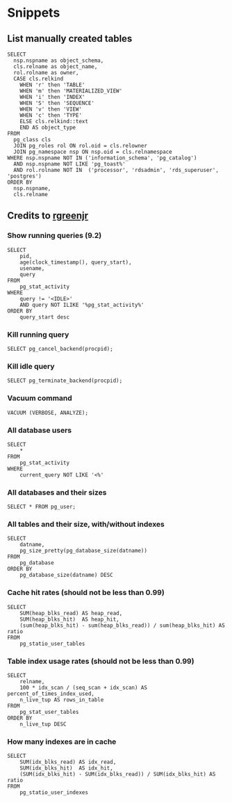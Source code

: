 # Snippets 

## List manually created tables

```
SELECT 
  nsp.nspname as object_schema,
  cls.relname as object_name, 
  rol.rolname as owner, 
  CASE cls.relkind
    WHEN 'r' then 'TABLE'
    WHEN 'm' then 'MATERIALIZED_VIEW'
    WHEN 'i' then 'INDEX'
    WHEN 'S' then 'SEQUENCE'
    WHEN 'v' then 'VIEW'
    WHEN 'c' then 'TYPE'
    ELSE cls.relkind::text
    END AS object_type
FROM 
  pg_class cls
  JOIN pg_roles rol ON rol.oid = cls.relowner
  JOIN pg_namespace nsp ON nsp.oid = cls.relnamespace
WHERE nsp.nspname NOT IN ('information_schema', 'pg_catalog')
  AND nsp.nspname NOT LIKE 'pg_toast%'
  AND rol.rolname NOT IN  ('processor', 'rdsadmin', 'rds_superuser', 'postgres')
ORDER BY 
  nsp.nspname, 
  cls.relname
```

## Credits to [rgreenjr](https://gist.github.com/rgreenjr/3637525)

### Show running queries (9.2)

```
SELECT 
    pid, 
    age(clock_timestamp(), query_start), 
    usename, 
    query 
FROM 
    pg_stat_activity 
WHERE 
    query != '<IDLE>' 
    AND query NOT ILIKE '%pg_stat_activity%' 
ORDER BY 
    query_start desc
```

### Kill running query

```
SELECT pg_cancel_backend(procpid);
```

### Kill idle query

```
SELECT pg_terminate_backend(procpid);
```

### Vacuum command

```
VACUUM (VERBOSE, ANALYZE);
```

### All database users

```
SELECT 
    * 
FROM 
    pg_stat_activity 
WHERE 
    current_query NOT LIKE '<%'
```

### All databases and their sizes

```
SELECT * FROM pg_user;
```

### All tables and their size, with/without indexes

```
SELECT 
    datname, 
    pg_size_pretty(pg_database_size(datname))
FROM 
    pg_database
ORDER BY 
    pg_database_size(datname) DESC
```

### Cache hit rates (should not be less than 0.99)

```
SELECT 
    SUM(heap_blks_read) AS heap_read, 
    SUM(heap_blks_hit)  AS heap_hit, 
    (sum(heap_blks_hit) - sum(heap_blks_read)) / sum(heap_blks_hit) AS ratio
FROM 
    pg_statio_user_tables
```

### Table index usage rates (should not be less than 0.99)

```
SELECT 
    relname, 
    100 * idx_scan / (seq_scan + idx_scan) AS percent_of_times_index_used, 
    n_live_tup AS rows_in_table
FROM 
    pg_stat_user_tables 
ORDER BY 
    n_live_tup DESC
```

### How many indexes are in cache

```
SELECT 
    SUM(idx_blks_read) AS idx_read, 
    SUM(idx_blks_hit)  AS idx_hit, 
    (SUM(idx_blks_hit) - SUM(idx_blks_read)) / SUM(idx_blks_hit) AS ratio
FROM 
    pg_statio_user_indexes
```
